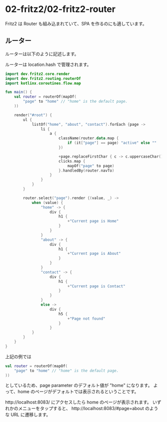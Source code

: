 # 02-fritz2/02-fritz2-router

Fritz2 は Router も組み込まれていて、SPA を作るのにも適しています。

## ルーター

ルーターは以下のように記述します。

ルーターは location.hash で管理されます。

```kotlin
import dev.fritz2.core.render
import dev.fritz2.routing.routerOf
import kotlinx.coroutines.flow.map

fun main() {
    val router = routerOf(mapOf(
        "page" to "home" // "home" is the default page.
    ))

    render("#root") {
        ul {
            listOf("home", "about", "contact").forEach {page ->
                li {
                    a {
                        className(router.data.map {
                            if (it["page"] == page) "active" else ""
                        })

                        +page.replaceFirstChar { c -> c.uppercaseChar() }
                        clicks.map {
                            mapOf("page" to page)
                        }.handledBy(router.navTo)
                    }
                }
            }
        }

        router.select("page").render {(value, _) ->
            when (value) {
                "home" -> {
                    div {
                        h1 {
                            +"Current page is Home"
                        }
                    }
                }
                "about" -> {
                    div {
                        h1 {
                            +"Current page is About"
                        }
                    }
                }
                "contact" -> {
                    div {
                        h1 {
                            +"Current page is Contact"
                        }
                    }
                }
                else ->
                    div {
                        h5 {
                            +"Page not found"
                        }
                    }
            }
        }
    }
}

```

上記の例では

```kotlin
val router = routerOf(mapOf(
    "page" to "home" // "home" is the default page.
))
```

としているため、page parameter のデフォルト値が "home" になります。
よって、home のページがデフォルトでは表示されるということです。

http://localhost:8083/ にアクセスしたら home のページが表示されます。
いずれかのメニューをタップすると、 http://localhost:8083/#page=about のような URL に遷移します。

